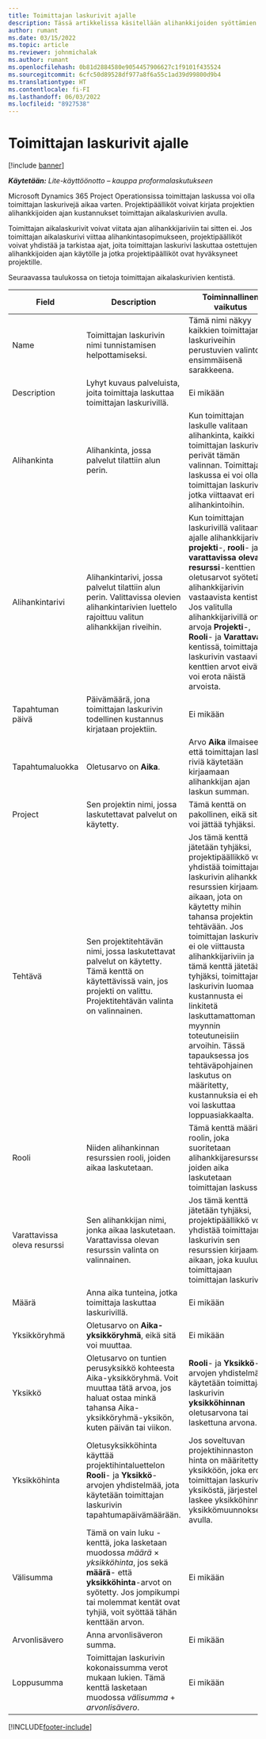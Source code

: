 ```yaml
---
title: Toimittajan laskurivit ajalle
description: Tässä artikkelissa käsitellään alihankkijoiden syöttämien aikakustannusten kirjaamista toimittajan laskuriveille.
author: rumant
ms.date: 03/15/2022
ms.topic: article
ms.reviewer: johnmichalak
ms.author: rumant
ms.openlocfilehash: 0b81d2884580e9054457906627c1f9101f435524
ms.sourcegitcommit: 6cfc50d89528df977a8f6a55c1ad39d99800d9b4
ms.translationtype: HT
ms.contentlocale: fi-FI
ms.lasthandoff: 06/03/2022
ms.locfileid: "8927538"
---
```

# <a name="vendor-invoice-lines-for-time"></a>Toimittajan laskurivit ajalle

[!include [banner](../../includes/dataverse-preview.md)]

_**Käytetään:** Lite-käyttöönotto – kauppa proformalaskutukseen_

Microsoft Dynamics 365 Project Operationsissa toimittajan laskussa voi olla toimittajan laskurivejä aikaa varten. Projektipäälliköt voivat kirjata projektien alihankkijoiden ajan kustannukset toimittajan aikalaskurivien avulla.

Toimittajan aikalaskurivit voivat viitata ajan alihankkijariviin tai sitten ei. Jos toimittajan aikalaskurivi viittaa alihankintasopimukseen, projektipäälliköt voivat yhdistää ja tarkistaa ajat, joita toimittajan laskurivi laskuttaa ostettujen alihankkijoiden ajan käytölle ja jotka projektipäälliköt ovat hyväksyneet projektille.

Seuraavassa taulukossa on tietoja toimittajan aikalaskurivien kentistä.

| Field | Description | Toiminnallinen vaikutus |
| --- | --- | --- |
| Name | Toimittajan laskurivin nimi tunnistamisen helpottamiseksi. | Tämä nimi näkyy kaikkien toimittajan laskuriveihin perustuvien valintojen ensimmäisenä sarakkeena. |
| Description | Lyhyt kuvaus palveluista, joita toimittaja laskuttaa toimittajan laskurivillä. | Ei mikään |
| Alihankinta | Alihankinta, jossa palvelut tilattiin alun perin. | Kun toimittajan laskulle valitaan alihankinta, kaikki toimittajan laskurivit perivät tämän valinnan. Toimittajan laskussa ei voi olla toimittajan laskurivejä, jotka viittaavat eri alihankintoihin. |
| Alihankintarivi | Alihankintarivi, jossa palvelut tilattiin alun perin. Valittavissa olevien alihankintarivien luettelo rajoittuu valitun alihankkijan riveihin. | Kun toimittajan laskurivillä valitaan ajalle alihankkijarivi, **projekti**-, **rooli**- ja **varattavissa oleva resurssi**-kenttien oletusarvot syötetään alihankkijarivin vastaavista kentistä. Jos valitulla alihankkijarivillä on arvoja **Projekti**-, **Rooli**- ja **Varattava**-kentissä, toimittajan laskurivin vastaavien kenttien arvot eivät voi erota näistä arvoista. |
| Tapahtuman päivä | Päivämäärä, jona toimittajan laskurivin todellinen kustannus kirjataan projektiin. | Ei mikään |
| Tapahtumaluokka | Oletusarvo on **Aika**. | Arvo **Aika** ilmaisee, että toimittajan laskun riviä käytetään kirjaamaan alihankkijan ajan laskun summan. |
| Project | Sen projektin nimi, jossa laskutettavat palvelut on käytetty. | Tämä kenttä on pakollinen, eikä sitä voi jättää tyhjäksi. |
| Tehtävä | Sen projektitehtävän nimi, jossa laskutettavat palvelut on käytetty. Tämä kenttä on käytettävissä vain, jos projekti on valittu. Projektitehtävän valinta on valinnainen. | Jos tämä kenttä jätetään tyhjäksi, projektipäällikkö voi yhdistää toimittajan laskurivin alihankkijan resurssien kirjaamaan aikaan, jota on käytetty mihin tahansa projektin tehtävään. Jos toimittajan laskurivillä ei ole viittausta alihankkijariviin ja tämä kenttä jätetään tyhjäksi, toimittajan laskurivin luomaa kustannusta ei linkitetä laskuttamattoman myynnin toteutuneisiin arvoihin. Tässä tapauksessa jos tehtäväpohjainen laskutus on määritetty, kustannuksia ei ehkä voi laskuttaa loppuasiakkaalta. |
| Rooli | Niiden alihankinnan resurssien rooli, joiden aikaa laskutetaan. | Tämä kenttä määrittää roolin, joka suoritetaan alihankkijaresursseilla, joiden aika laskutetaan toimittajan laskussa. |
| Varattavissa oleva resurssi | Sen alihankkijan nimi, jonka aikaa laskutetaan. Varattavissa olevan resurssin valinta on valinnainen. | Jos tämä kenttä jätetään tyhjäksi, projektipäällikkö voi yhdistää toimittajan laskurivin sen resurssien kirjaamaan aikaan, joka kuuluu toimittajaan toimittajan laskurivillä. |
| Määrä | Anna aika tunteina, jotka toimittaja laskuttaa laskurivillä. |Ei mikään |
| Yksikköryhmä | Oletusarvo on **Aika-yksikköryhmä**, eikä sitä voi muuttaa. | Ei mikään |
| Yksikkö | Oletusarvo on tuntien perusyksikkö kohteesta Aika-yksikköryhmä. Voit muuttaa tätä arvoa, jos haluat ostaa minkä tahansa Aika-yksikköryhmä-yksikön, kuten päivän tai viikon. | **Rooli**- ja **Yksikkö**-arvojen yhdistelmää käytetään toimittajan laskurivin **yksikköhinnan** oletusarvona tai laskettuna arvona. |
| Yksikköhinta | Oletusyksikköhinta käyttää projektihintaluettelon **Rooli**- ja **Yksikkö**-arvojen yhdistelmää, jota käytetään toimittajan laskurivin tapahtumapäivämäärään. | Jos soveltuvan projektihinnaston hinta on määritetty yksikköön, joka eroaa toimittajan laskurivin yksiköstä, järjestelmä laskee yksikköhinnan yksikkömuunnoksen avulla. |
| Välisumma | Tämä on vain luku -kenttä, joka lasketaan muodossa *määrä* &times; *yksikköhinta*, jos sekä **määrä**- että **yksikköhinta**-arvot on syötetty. Jos jompikumpi tai molemmat kentät ovat tyhjiä, voit syöttää tähän kenttään arvon. | Ei mikään |
| Arvonlisävero | Anna arvonlisäveron summa. | Ei mikään |
| Loppusumma | Toimittajan laskurivin kokonaissumma verot mukaan lukien. Tämä kenttä lasketaan muodossa *välisumma*  +  *arvonlisävero*. | Ei mikään |

[!INCLUDE[footer-include](../../includes/footer-banner.md)]

